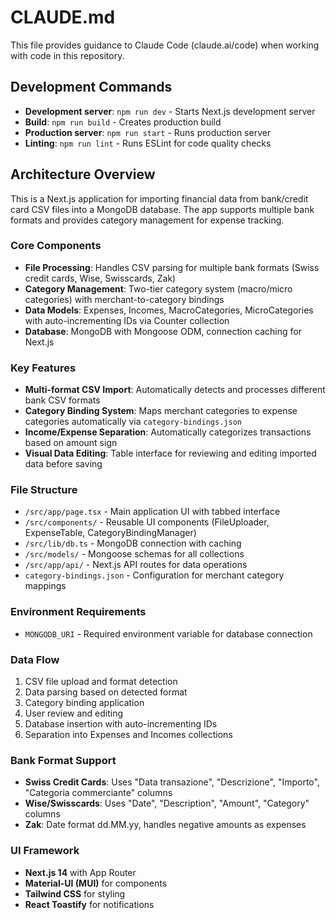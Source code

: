 # CLAUDE.md

This file provides guidance to Claude Code (claude.ai/code) when working with code in this repository.

## Development Commands

- **Development server**: `npm run dev` - Starts Next.js development server
- **Build**: `npm run build` - Creates production build
- **Production server**: `npm run start` - Runs production server
- **Linting**: `npm run lint` - Runs ESLint for code quality checks

## Architecture Overview

This is a Next.js application for importing financial data from bank/credit card CSV files into a MongoDB database. The app supports multiple bank formats and provides category management for expense tracking.

### Core Components

- **File Processing**: Handles CSV parsing for multiple bank formats (Swiss credit cards, Wise, Swisscards, Zak)
- **Category Management**: Two-tier category system (macro/micro categories) with merchant-to-category bindings
- **Data Models**: Expenses, Incomes, MacroCategories, MicroCategories with auto-incrementing IDs via Counter collection
- **Database**: MongoDB with Mongoose ODM, connection caching for Next.js

### Key Features

- **Multi-format CSV Import**: Automatically detects and processes different bank CSV formats
- **Category Binding System**: Maps merchant categories to expense categories automatically via `category-bindings.json`
- **Income/Expense Separation**: Automatically categorizes transactions based on amount sign
- **Visual Data Editing**: Table interface for reviewing and editing imported data before saving

### File Structure

- `/src/app/page.tsx` - Main application UI with tabbed interface
- `/src/components/` - Reusable UI components (FileUploader, ExpenseTable, CategoryBindingManager)
- `/src/lib/db.ts` - MongoDB connection with caching
- `/src/models/` - Mongoose schemas for all collections
- `/src/app/api/` - Next.js API routes for data operations
- `category-bindings.json` - Configuration for merchant category mappings

### Environment Requirements

- `MONGODB_URI` - Required environment variable for database connection

### Data Flow

1. CSV file upload and format detection
2. Data parsing based on detected format
3. Category binding application
4. User review and editing
5. Database insertion with auto-incrementing IDs
6. Separation into Expenses and Incomes collections

### Bank Format Support

- **Swiss Credit Cards**: Uses "Data transazione", "Descrizione", "Importo", "Categoria commerciante" columns
- **Wise/Swisscards**: Uses "Date", "Description", "Amount", "Category" columns
- **Zak**: Date format dd.MM.yy, handles negative amounts as expenses

### UI Framework

- **Next.js 14** with App Router
- **Material-UI (MUI)** for components
- **Tailwind CSS** for styling
- **React Toastify** for notifications